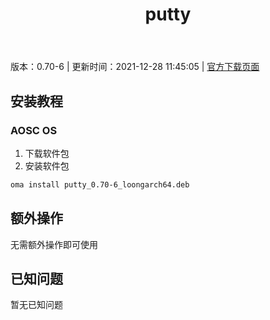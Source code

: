 ﻿---
id: 162
title: putty
toc: true
weight: 162
---

版本：0.70-6 | 更新时间：2021-12-28 11:45:05 | [官方下载页面](http://app.loongapps.cn/#/detail/162)

## 安装教程 

### AOSC OS 

1. 下载软件包
2. 安装软件包

```bash
oma install putty_0.70-6_loongarch64.deb
```

## 额外操作

无需额外操作即可使用

## 已知问题

暂无已知问题

